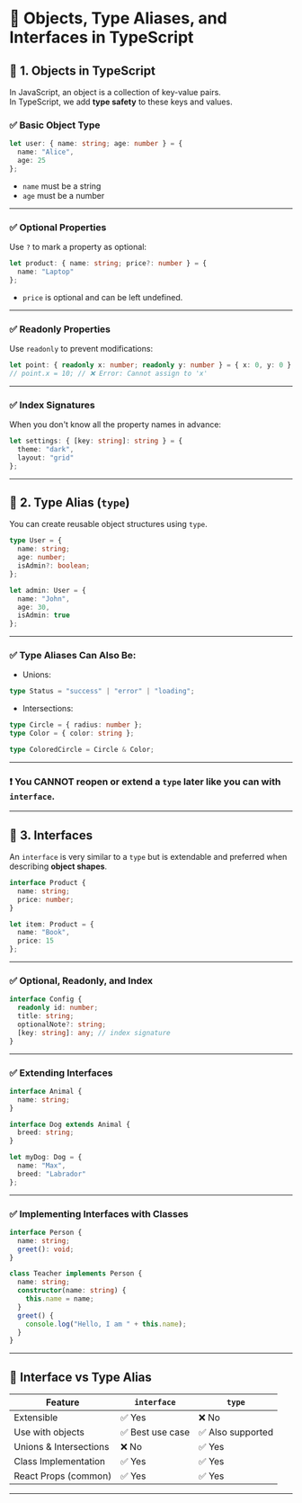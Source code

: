 
# 🧱 Objects, Type Aliases, and Interfaces in TypeScript


## 🔹 1. Objects in TypeScript

In JavaScript, an object is a collection of key-value pairs.  
In TypeScript, we add **type safety** to these keys and values.

### ✅ Basic Object Type

```ts
let user: { name: string; age: number } = {
  name: "Alice",
  age: 25
};
```

- `name` must be a string
- `age` must be a number

---

### ✅ Optional Properties

Use `?` to mark a property as optional:

```ts
let product: { name: string; price?: number } = {
  name: "Laptop"
};
```

- `price` is optional and can be left undefined.

---

### ✅ Readonly Properties

Use `readonly` to prevent modifications:

```ts
let point: { readonly x: number; readonly y: number } = { x: 0, y: 0 };
// point.x = 10; // ❌ Error: Cannot assign to 'x'
```

---

### ✅ Index Signatures

When you don't know all the property names in advance:

```ts
let settings: { [key: string]: string } = {
  theme: "dark",
  layout: "grid"
};
```

---

## 🔸 2. Type Alias (`type`)

You can create reusable object structures using `type`.

```ts
type User = {
  name: string;
  age: number;
  isAdmin?: boolean;
};

let admin: User = {
  name: "John",
  age: 30,
  isAdmin: true
};
```

---

### ✅ Type Aliases Can Also Be:

- Unions:

```ts
type Status = "success" | "error" | "loading";
```

- Intersections:

```ts
type Circle = { radius: number };
type Color = { color: string };

type ColoredCircle = Circle & Color;
```

---

### ❗ You CANNOT reopen or extend a `type` later like you can with `interface`.

---

## 🔹 3. Interfaces

An `interface` is very similar to a `type` but is extendable and preferred when describing **object shapes**.

```ts
interface Product {
  name: string;
  price: number;
}

let item: Product = {
  name: "Book",
  price: 15
};
```

---

### ✅ Optional, Readonly, and Index

```ts
interface Config {
  readonly id: number;
  title: string;
  optionalNote?: string;
  [key: string]: any; // index signature
}
```

---

### ✅ Extending Interfaces

```ts
interface Animal {
  name: string;
}

interface Dog extends Animal {
  breed: string;
}

let myDog: Dog = {
  name: "Max",
  breed: "Labrador"
};
```

---

### ✅ Implementing Interfaces with Classes

```ts
interface Person {
  name: string;
  greet(): void;
}

class Teacher implements Person {
  name: string;
  constructor(name: string) {
    this.name = name;
  }
  greet() {
    console.log("Hello, I am " + this.name);
  }
}
```

---

## 🔄 Interface vs Type Alias

| Feature              | `interface`      | `type`                 |
|----------------------|------------------|------------------------|
| Extensible           | ✅ Yes            | ❌ No                  |
| Use with objects     | ✅ Best use case  | ✅ Also supported      |
| Unions & Intersections | ❌ No           | ✅ Yes                 |
| Class Implementation | ✅ Yes            | ✅ Yes                 |
| React Props (common) | ✅ Yes            | ✅ Yes                 |

---


